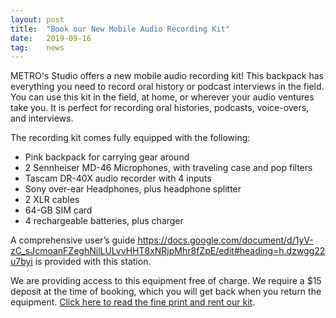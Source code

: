 ```yaml
---
layout: post
title:  "Book our New Mobile Audio Recording Kit"
date:   2019-09-16
tag:	news
---
```

METRO's Studio offers a new mobile audio recording kit! This backpack has everything you need to record oral history or podcast interviews in the field. You can use this kit in the field, at home, or wherever your audio ventures take you. It is perfect for recording oral histories, podcasts, voice-overs, and interviews.

The recording kit comes fully equipped with the following:
- Pink backpack for carrying gear around
- 2 Sennheiser MD-46 Microphones, with traveling case and pop filters
- Tascam DR-40X audio recorder with 4 inputs
- Sony over-ear Headphones, plus headphone splitter
- 2 XLR cables
- 64-GB SIM card
- 4 rechargeable batteries, plus charger

A comprehensive user’s guide https://docs.google.com/document/d/1yV-zC_sJcmoanFZeghNilLULvvHHT8xNRjpMhr8fZpE/edit#heading=h.dzwgg22u7byi is provided with this station.

We are providing access to this equipment free of charge. We require a $15 deposit at the time of booking, which you will get back when you return the equipment. [Click here to read the fine print and rent our kit](https://www.planyo.com/booking.php?calendar=32923&feedback_url=https%3A%2F%2Fwww.planyo.com%2Fbooking.php%3Fcalendar%3D32923&presentation_mode=1&planyo_lang=en&resource_id=152796&mode=resource_desc).
